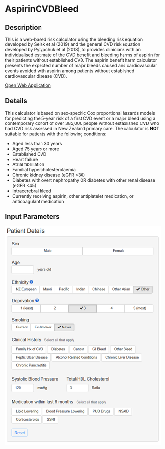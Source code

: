# AspirinCVDBleed

## Description
This is a web-based risk calculator using the bleeding risk equation developed by Selak et al (2019) and the general CVD risk equation developed by Pylypchuk et al (2018), to provides clinicians with an individualised estimate of the CVD benefit and bleeding harms of aspirin for their patients without established CVD. The aspirin benefit harm calculator presents the expected number of major bleeds caused and cardiovascular events avoided with aspirin among patients without established cardiovascular disease (CVD).

[Open Web Application](https://aspirinbenefitharmcalculator.shinyapps.io/calculator/)

## Details
This calculator is based on sex-specific Cox proportional hazards models for predicting the 5-year risk of a first CVD event or a major 
bleed using a contemporary cohort of over 385,000 people without established CVD who had CVD risk assessed in New Zealand primary care. 
The calculator is <b>NOT</b> suitable for patients with the following conditions:

- Aged less than 30 years
- Aged 75 years or more
- Established CVD
- Heart failure
- Atrial fibrillation
- Familial hypercholesterolaemia
- Chronic kidney disease (eGFR <30)
- Diabetes with overt nephropathy OR diabetes with other renal disease (eGFR <45)
- Intracerebral bleed
- Currently receiving aspirin, other antiplatelet medication, or anticoagulant medication

## Input Parameters
![picture](/images/px_details.png)
